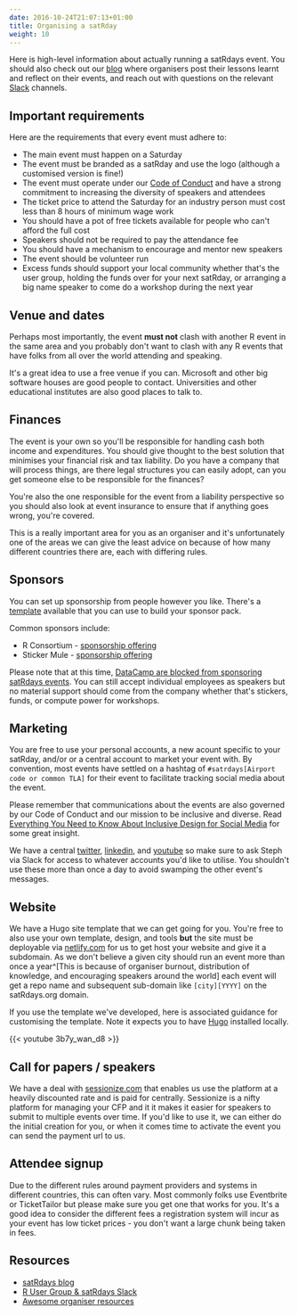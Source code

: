 ```yaml
---
date: 2016-10-24T21:07:13+01:00
title: Organising a satRday
weight: 10
---
```


Here is high-level information about actually running a satRdays event. You should also check out our [blog](https://satrdays.org/blog/) where organisers post their lessons learnt and reflect on their events, and reach out with questions on the relevant [Slack](https://join.slack.com/t/rusergroups/shared_invite/enQtMjEyNDA3MzcyMjczLTE3NWEzNjQ3MjZiMWM0OGE2ZWFiZDliNTY4NTJjYWY1NGNjMmNlNDUzNzkzOTZmMDBjYjRiZjFhNjk4MDY0ZGY) channels.

## Important requirements
Here are the requirements that every event must adhere to:

- The main event must happen on a Saturday
- The event must be branded as a satRday and use the logo (although a customised version is fine!)
- The event must operate under our [Code of Conduct](../diversity) and have a strong commitment to increasing the diversity of speakers and attendees
- The ticket price to attend the Saturday for an industry person must cost less than 8 hours of minimum wage work
- You should have a pot of free tickets available for people who can't afford the full cost
- Speakers should not be required to pay the attendance fee
- You should have a mechanism to encourage and mentor new speakers
- The event should be volunteer run
- Excess funds should support your local community whether that's the user group, holding the funds over for your next satRday, or arranging a big name speaker to come do a workshop during the next year

## Venue and dates
Perhaps most importantly, the event **must not** clash with another R event in the same area and you probably don't want to clash with any R events that have folks from all over the world attending and speaking.

It's a great idea to use a free venue if you can. Microsoft and other big software houses are good people to contact. Universities and other educational institutes are also good places to talk to.

## Finances
The event is your own so you'll be responsible for handling cash both income and expenditures. You should give thought to the best solution that minimises your financial risk and tax liability. Do you have a company that will process things, are there legal structures you can easily adopt, can you get someone else to be responsible for the finances? 

You're also the one responsible for the event from a liability perspective so you should also look at event insurance to ensure that if anything goes wrong, you're covered. 

This is a really important area for you as an organiser and it's unfortunately one of the areas we can give the least advice on because of how many different countries there are, each with differing rules.

## Sponsors
You can set up sponsorship from people however you like. There's a [template](https://github.com/satRdays/sponsoring) available that you can use to build your sponsor pack.

Common sponsors include:
- R Consortium - [sponsorship offering](https://www.r-consortium.org/projects/r-user-group-support-program)
- Sticker Mule - [sponsorship offering](https://www.stickermule.com/support/will-you-sponsor-my-organization)

Please note that at this time, [DataCamp are blocked from sponsoring satRdays events](https://satrdays.org/blog/2019/04/14/datacamp-sponsorship/). You can still accept individual employees as speakers but no material support should come from the company whether that's stickers, funds, or compute power for workshops.

## Marketing
You are free to use your personal accounts, a new acount specific to your satRday, and/or or a central account to market your event with. By convention, most events have settled on a hashtag of `#satrdays[Airport code or common TLA]` for their event to facilitate tracking social media about the event.

Please remember that communications about the events are also governed by our Code of Conduct and our mission to be inclusive and diverse. Read [Everything You Need to Know About Inclusive Design for Social Media](https://blog.hootsuite.com/inclusive-design-social-media/) for some great insight.

We have a central [twitter](https://twitter.com/satRdays_org), [linkedin](https://www.linkedin.com/company/satRdays), and [youtube](https://www.youtube.com/c/satRdays) so make sure to ask Steph via Slack for access to whatever accounts you'd like to utilise. You shouldn't use these more than once a day to avoid swamping the other event's messages.

## Website
We have a Hugo site template that we can get going for you. You're free to also use your own template, design, and tools **but** the site must be deployable via [netlify.com](//netlify.com) for us to get host your website and give it a subdomain. As we don't believe a given city should run an event more than once a year^[This is because of organiser burnout, distribution of knowledge, and encouraging speakers around the world] each event will get a repo name and subsequent sub-domain like `[city][YYYY]` on the satRdays.org domain. 

If you use the template we've developed, here is associated guidance for customising the template. Note it expects you to have [Hugo](https://gohugo.io/) installed locally.

{{< youtube 3b7y_wan_d8 >}}


## Call for papers / speakers
We have a deal with [sessionize.com](//sessionize.com) that enables us use the platform at a heavily discounted rate and is paid for centrally. Sessionize is a nifty platform for managing your CFP and it it makes it easier for speakers to submit to multiple events over time.  If you'd like to use it, we can either do the initial creation for you, or when it comes time to activate the event you can send the payment url to us.

## Attendee signup
Due to the different rules around payment providers and systems in different countries, this can often vary. Most commonly folks use Eventbrite or TicketTailor but please make sure you get one that works for you. It's a good idea to consider the different fees a registration system will incur as your event has low ticket prices - you don't want a large chunk being taken in fees.

<!--
## On the day
## After the event
-->

## Resources

- [satRdays blog](https://satrdays.org/blog/)
- [R User Group & satRdays Slack](https://join.slack.com/t/rusergroups/shared_invite/enQtMjEyNDA3MzcyMjczLTE3NWEzNjQ3MjZiMWM0OGE2ZWFiZDliNTY4NTJjYWY1NGNjMmNlNDUzNzkzOTZmMDBjYjRiZjFhNjk4MDY0ZGY)
- [Awesome organiser resources](https://github.com/stephlocke/awesome-organiser-resources)
